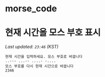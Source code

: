 # morse_code
# 현재 시간을 모스 부호 표시
<!-- MORSE_TIME_START -->
_Last updated: `23:46` (KST)_

```
현재 시간을 입력하세요. 모스 부호로 바꿉니다
..--- ...-- ....- -....
모스 부호를 다시 현재 시간으로 바꿉니다
2346
```
<!-- MORSE_TIME_END -->
